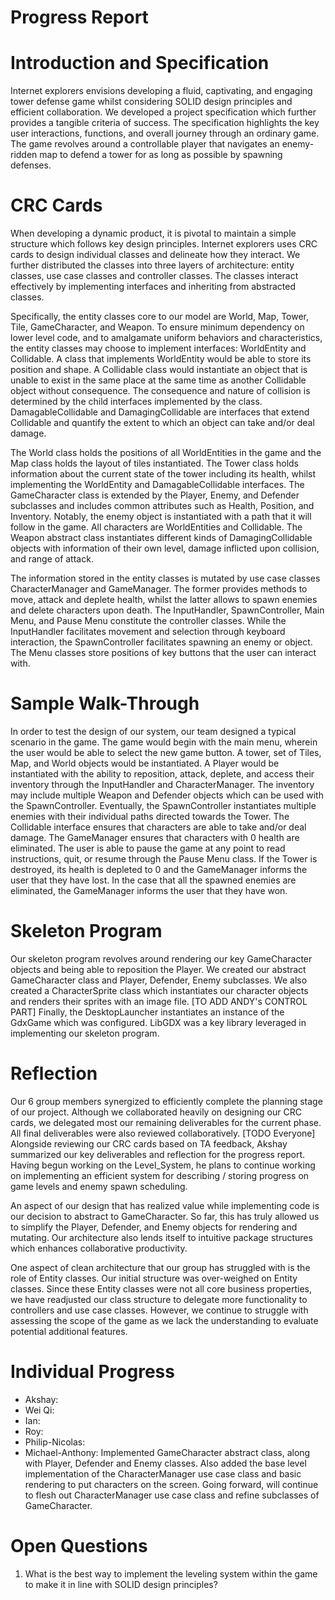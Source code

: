 # Progress Report

# Introduction and Specification

Internet explorers envisions developing a fluid, captivating, and engaging tower defense game whilst considering
SOLID design principles and efficient collaboration. We developed a project specification which further provides
a tangible criteria of success. The specification highlights the key user interactions, functions, and overall 
journey through an ordinary game. The game revolves around a controllable player that navigates an enemy-ridden map
to defend a tower for as long as possible by spawning defenses. 

# CRC Cards

When developing a dynamic product, it is pivotal to maintain a simple structure which follows key design principles. 
Internet explorers uses CRC cards to design individual classes and delineate how they interact. We further distributed 
the classes into three layers of architecture: entity classes, use case classes and controller classes. The classes 
interact effectively by implementing interfaces and inheriting from abstracted classes. 

Specifically, the entity classes core to our model are World, Map, Tower, Tile, GameCharacter<Abstract>, and 
Weapon<Abstract>. To ensure minimum dependency on lower level code, and to amalgamate uniform behaviors and 
characteristics, the entity classes may choose to implement interfaces: WorldEntity and Collidable. A class that 
implements WorldEntity would be able to store its position and shape. A Collidable class would instantiate an object 
that is unable to exist in the same place at the same time as another Collidable object without consequence. The 
consequence and nature of collision is determined by the child interfaces implemented by the class. DamagableCollidable 
and DamagingCollidable are interfaces that extend Collidable and quantify the extent to which an object can take and/or 
deal damage. 

The World class holds the positions of all WorldEntities in the game and the Map class holds the layout of tiles 
instantiated. The Tower class holds information about the current state of the tower including its health, whilst 
implementing the WorldEntity and DamagableCollidable interfaces. The GameCharacter class is extended by the 
Player, Enemy, and Defender subclasses and includes common attributes such as Health, Position, and Inventory. Notably,
the enemy object is instantiated with a path that it will follow in the game. All characters are WorldEntities and
Collidable. The Weapon abstract class instantiates different kinds of DamagingCollidable objects with information of
their own level, damage inflicted upon collision, and range of attack. 

The information stored in the entity classes is mutated by use case classes CharacterManager and GameManager. The
former provides methods to move, attack and deplete health, whilst the latter allows to spawn enemies and delete
characters upon death. The InputHandler, SpawnController, Main Menu, and Pause Menu constitute the controller classes.
While the InputHandler facilitates movement and selection through keyboard interaction, the SpawnController facilitates
spawning an enemy or object. The Menu classes store positions of key buttons that the user can interact with.

# Sample Walk-Through

In order to test the design of our system, our team designed a typical scenario in the game. The game would begin
with the main menu, wherein the user would be able to select the new game button. A tower, set of Tiles, Map, and World
objects would be instantiated. A Player would be instantiated with the ability to reposition, attack, deplete, and 
access their inventory through the InputHandler and CharacterManager. The inventory may include multiple Weapon and 
Defender objects which can be used with the SpawnController. Eventually, the SpawnController instantiates multiple
enemies with their individual paths directed towards the Tower. The Collidable interface ensures that characters are
able to take and/or deal damage. The GameManager ensures that characters with 0 health are eliminated. The user is 
able to pause the game at any point to read instructions, quit, or resume through the Pause Menu class. If the Tower
is destroyed, its health is depleted to 0 and the GameManager informs the user that they have lost. In the case that
all the spawned enemies are eliminated, the GameManager informs the user that they have won. 

# Skeleton Program

Our skeleton program revolves around rendering our key GameCharacter objects and being able to reposition the Player. We
created our abstract GameCharacter class and Player, Defender, Enemy subclasses. We also created a CharacterSprite class
which instantiates our character objects and renders their sprites with an image file. [TO ADD ANDY's CONTROL PART] 
Finally, the DesktopLauncher instantiates an instance of the GdxGame which was configured. LibGDX was a key library 
leveraged in implementing our skeleton program. 

# Reflection

Our 6 group members synergized to efficiently complete the planning stage of our project. Although we collaborated
heavily on designing our CRC cards, we delegated most our remaining deliverables for the current phase. All final
deliverables were also reviewed collaboratively. [TODO Everyone] 
Alongside reviewing our CRC cards based on TA feedback, Akshay summarized our key deliverables and reflection for the 
progress report. Having begun working on the Level_System, he plans to continue working on implementing an efficient 
system for describing / storing progress on game levels and enemy spawn scheduling. 

An aspect of our design that has realized value while implementing code is our decision to abstract to GameCharacter. So
far, this has truly allowed us to simplify the Player, Defender, and Enemy objects for rendering and mutating. Our 
architecture also lends itself to intuitive package structures which enhances collaborative productivity. 

One aspect of clean architecture that our group has struggled with is the role of Entity classes. Our initial structure
was over-weighed on Entity classes. Since these Entity classes were not all core business properties, we have readjusted
our class structure to delegate more functionality to controllers and use case classes. However, we continue to struggle
with assessing the scope of the game as we lack the understanding to evaluate potential additional features.
  
# Individual Progress
<ul> 
<li>Akshay:</li>
<li>Wei Qi:</li>
<li>Ian:</li>
<li>Roy:</li>
<li>Philip-Nicolas:</li>
<li>Michael-Anthony: Implemented GameCharacter abstract class, along with Player, Defender and Enemy classes. Also added the base level implementation of the CharacterManager use case class and basic rendering to put characters on the screen. Going forward, will continue to flesh out CharacterManager use case class and refine subclasses of GameCharacter.</li>
</ul>  
  
# Open Questions
  
  <ol>
    <li>What is the best way to implement the leveling system within the game to make it in line with SOLID design principles?</li>
  </ol>

